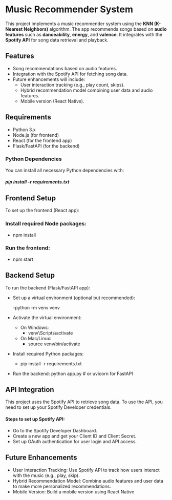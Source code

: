 # Music Recommender System

This project implements a music recommender system using the **KNN (K-Nearest Neighbors)** algorithm. The app recommends songs based on **audio features** such as **danceability**, **energy**, and **valence**. It integrates with the **Spotify API** for song data retrieval and playback.

## Features
- Song recommendations based on audio features.
- Integration with the Spotify API for fetching song data.
- Future enhancements will include:
  - User interaction tracking (e.g., play count, skips).
  - Hybrid recommendation model combining user data and audio features.
  - Mobile version (React Native).

## Requirements
- Python 3.x
- Node.js (for frontend)
- React (for the frontend app)
- Flask/FastAPI (for the backend)

### Python Dependencies
You can install all necessary Python dependencies with:

##### pip install -r requirements.txt


## Frontend Setup
To set up the frontend (React app):

### Install required Node packages:
- npm install

### Run the frontend:

- npm start

## Backend Setup
To run the backend (Flask/FastAPI app):

- Set up a virtual environment (optional but recommended):

  -python -m venv venv
- Activate the virtual environment:

  - On Windows:
    - venv\Scripts\activate
  - On Mac/Linux:
    - source venv/bin/activate

- Install required Python packages:
  - pip install -r requirements.txt

- Run the backend:
python app.py  # or uvicorn for FastAPI

## API Integration
This project uses the Spotify API to retrieve song data. To use the API, you need to set up your Spotify Developer credentials.
#### Steps to set up Spotify API:
- Go to the Spotify Developer Dashboard.
- Create a new app and get your Client ID and Client Secret.
- Set up OAuth authentication for user login and API access.

## Future Enhancements
- User Interaction Tracking: Use Spotify API to track how users interact with the music (e.g., play, skip).
- Hybrid Recommendation Model: Combine audio features and user data to make more personalized recommendations.
- Mobile Version: Build a mobile version using React Native
